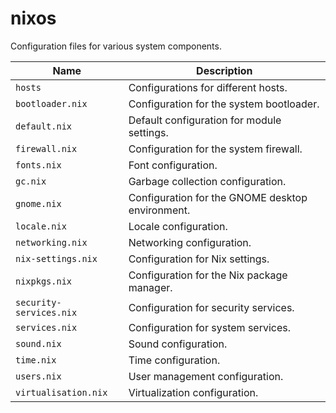 # nixos
Configuration files for various system components.

| Name               | Description                                          |
| ------------------ | ---------------------------------------------------- |
| `hosts`            | Configurations for different hosts.                  |
| `bootloader.nix`   | Configuration for the system bootloader.             |
| `default.nix`      | Default configuration for module settings.           |
| `firewall.nix`     | Configuration for the system firewall.               |
| `fonts.nix`        | Font configuration.                                  |
| `gc.nix`           | Garbage collection configuration.                    |
| `gnome.nix`        | Configuration for the GNOME desktop environment.     |
| `locale.nix`       | Locale configuration.                                |
| `networking.nix`   | Networking configuration.                            |
| `nix-settings.nix` | Configuration for Nix settings.                       |
| `nixpkgs.nix`      | Configuration for the Nix package manager.           |
| `security-services.nix` | Configuration for security services.               |
| `services.nix`     | Configuration for system services.                   |
| `sound.nix`        | Sound configuration.                                 |
| `time.nix`         | Time configuration.                                  |
| `users.nix`        | User management configuration.                       |
| `virtualisation.nix` | Virtualization configuration.                      |
